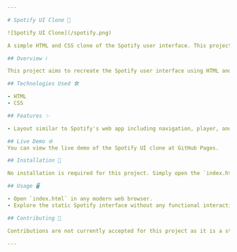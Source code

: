 ```yaml
---

# Spotify UI Clone 🎵

![Spotify UI Clone](/spotify.png)

A simple HTML and CSS clone of the Spotify user interface. This project replicates the look and feel of Spotify's web app, showcasing front-end design skills.

## Overview ℹ️

This project aims to recreate the Spotify user interface using HTML and CSS only. It does not include any functionality or backend logic but focuses purely on mimicking the visual aspects of Spotify's web application.

## Technologies Used 🛠️

- HTML
- CSS

## Features ✨

- Layout similar to Spotify's web app including navigation, player, and playlists.

## Live Demo 🌐
You can view the live demo of the Spotify UI clone at GitHub Pages.

## Installation 🚀

No installation is required for this project. Simply open the `index.html` file in a web browser to view the Spotify UI clone.

## Usage 🖥️

- Open `index.html` in any modern web browser.
- Explore the static Spotify interface without any functional interactions.

## Contributing 🤝

Contributions are not currently accepted for this project as it is a static UI clone for demonstration purposes only.

---
```

